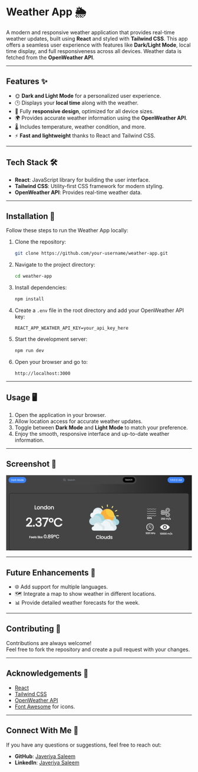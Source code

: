 # Weather App 🌦️

A modern and responsive weather application that provides real-time weather updates, built using **React** and styled with **Tailwind CSS**. This app offers a seamless user experience with features like **Dark/Light Mode**, local time display, and full responsiveness across all devices. Weather data is fetched from the **OpenWeather API**.

---

## Features ✨

- 🌞 **Dark and Light Mode** for a personalized user experience.
- 🕒 Displays your **local time** along with the weather.
- 📱 Fully **responsive design**, optimized for all device sizes.
- 🌍 Provides accurate weather information using the **OpenWeather API**.
- 🌡️ Includes temperature, weather condition, and more.
- ⚡ **Fast and lightweight** thanks to React and Tailwind CSS.

---

## Tech Stack 🛠️

- **React**: JavaScript library for building the user interface.
- **Tailwind CSS**: Utility-first CSS framework for modern styling.
- **OpenWeather API**: Provides real-time weather data.

---

## Installation 🚀

Follow these steps to run the Weather App locally:

1. Clone the repository:
   ```bash
   git clone https://github.com/your-username/weather-app.git
   ```
2. Navigate to the project directory:
   ```bash
   cd weather-app
   ```
3. Install dependencies:
   ```bash
   npm install
   ```
4. Create a `.env` file in the root directory and add your OpenWeather API key:
   ```env
   REACT_APP_WEATHER_API_KEY=your_api_key_here
   ```
5. Start the development server:
   ```bash
   npm run dev
   ```
6. Open your browser and go to:
   ```
   http://localhost:3000
   ```

---

## Usage 🖥️

1. Open the application in your browser.
2. Allow location access for accurate weather updates.
3. Toggle between **Dark Mode** and **Light Mode** to match your preference.
4. Enjoy the smooth, responsive interface and up-to-date weather information.

---

## Screenshot 📸

<img src="src/assets/img/Weather App SS.png" />

---

## Future Enhancements 🚧

- 🌐 Add support for multiple languages.
- 🗺️ Integrate a map to show weather in different locations.
- 📊 Provide detailed weather forecasts for the week.

---

## Contributing 🤝

Contributions are always welcome!  
Feel free to fork the repository and create a pull request with your changes.


---

## Acknowledgements 🙏

- [React](https://reactjs.org/)
- [Tailwind CSS](https://tailwindcss.com/)
- [OpenWeather API](https://openweathermap.org/api)
- [Font Awesome](https://fontawesome.com/) for icons.

---

## Connect With Me 💬

If you have any questions or suggestions, feel free to reach out:

- **GitHub**: [Javeriya Saleem](https://github.com/OnkarShelarr)
- **LinkedIn**: [Javeriya Saleem](https://www.linkedin.com/in/shelaronkar/)

